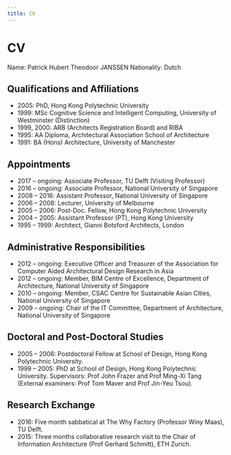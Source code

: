 ```yaml
---
title: CV
---
```

# CV

Name: Patrick Hubert Theodoor JANSSEN
Nationality: Dutch

## Qualifications and Affiliations

- 2005: PhD, Hong Kong Polytechnic University
- 1999: MSc Cognitive Science and Intelligent Computing, University of Westminster (Distinction)
- 1999, 2000:  ARB (Architects Registration Board) and RIBA
- 1995: AA Diploma, Architectural Association School of Architecture
- 1991: BA (Hons) Architecture, University of Manchester

## Appointments

- 2017 – ongoing: Associate Professor, TU Delft (Visiting Professor)
- 2016 – ongoing: Associate Professor, National University of Singapore
- 2008 – 2016: Assistant Professor, National University of Singapore
- 2006 – 2008: Lecturer, University of Melbourne
- 2005 – 2006: Post-Doc. Fellow, Hong Kong Polytechnic University
- 2004 – 2005: Assistant Professor (PT), Hong Kong University
- 1995 – 1999: Architect, Gianni Botsford Architects, London

## Administrative Responsibilities

- 2012 – ongoing: Executive Officer and Treasurer of the Association for Computer Aided Architectural Design Research in Asia
- 2012 – ongoing: Member, BIM Centre of Excellence, Department of Architecture, National University of Singapore
- 2010 – ongoing: Member, CSAC Centre for Sustainable Asian Cities, National University of Singapore
- 2009 – ongoing: Chair of the IT Committee, Department of Architecture, National University of Singapore

## Doctoral and Post-Doctoral Studies

- 2005 – 2006: Postdoctoral Fellow at School of Design, Hong Kong Polytechnic University.
- 1999 – 2005: PhD at School of Design, Hong Kong Polytechnic University. Supervisors: Prof John Frazer and Prof Ming-Xi Tang (External examiners: Prof Tom Maver and Prof Jin-Yeu Tsou).

## Research Exchange

- 2016: Five month sabbatical at The Why Factory (Professor Winy Maas), TU Delft.
- 2015: Three months collaborative research visit to the Chair of Information Architecture (Prof Gerhard Schmitt), ETH Zurich.
